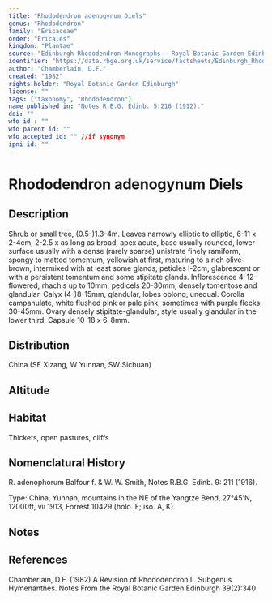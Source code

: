 ```yaml
---
title: "Rhododendron adenogynum Diels"
genus: "Rhododendron"
family: "Ericaceae"
order: "Ericales"
kingdom: "Plantae"
source: "Edinburgh Rhododendron Monographs – Royal Botanic Garden Edinburgh"
identifier: "https://data.rbge.org.uk/service/factsheets/Edinburgh_Rhododendron_Monographs.xhtml"
author: "Chamberlain, D.F."
created: "1982"
rights holder: "Royal Botanic Garden Edinburgh"
license: ""
tags: ["taxonomy", "Rhododendron"]
name published in: "Notes R.B.G. Edinb. 5:216 (1912)."
doi: ""
wfo id : ""
wfo parent id: ""
wfo accepted id: "" //if synonym                      
ipni id: ""
---
```


                       

# Rhododendron adenogynum Diels

## Description
Shrub or small tree, (0.5-)1.3-4m. Leaves narrowly elliptic to elliptic, 6-11 x 2-4cm, 2-2.5 x as long as broad, apex acute, base usually rounded, lower surface usually with a dense (rarely sparse) unistrate finely ramiform, spongy to matted tomentum, yellowish at first, maturing to a rich olive-brown, intermixed with at least some glands; petioles l-2cm, glabrescent or with a persistent tomentum and some stipitate glands. Inflorescence 4-12-flowered; rhachis up to 10mm; pedicels 20-30mm, densely tomentose and glandular. Calyx (4-)8-15mm, glandular, lobes oblong, unequal. Corolla campanulate, white flushed pink or pale pink, sometimes with purple flecks, 30-45mm. Ovary densely stipitate-glandular; style usually glandular in the lower third. Capsule 10-18 x 6-8mm.

## Distribution
China (SE Xizang, W Yunnan, SW Sichuan)

## Altitude


## Habitat
Thickets, open pastures, cliffs

## Nomenclatural History
R. adenophorum Balfour f. & W. W. Smith, Notes R.B.G. Edinb. 9: 211 (1916).
   Type: China, Yunnan, mountains in the NE of the Yangtze Bend, 27°45'N, 12000ft, vii 1913, Forrest 10429 (holo. E; iso. A, K).
                       
## Notes


## References

Chamberlain, D.F. (1982) A Revision of Rhododendron II. Subgenus Hymenanthes. Notes From the Royal Botanic Garden Edinburgh 39(2):340
